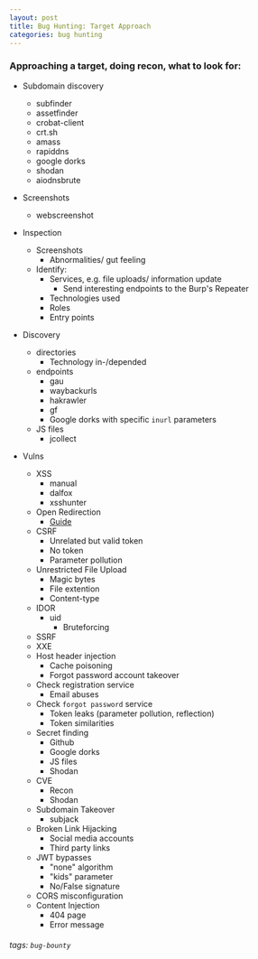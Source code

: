 ```yaml
---
layout: post
title: Bug Hunting: Target Approach
categories: bug hunting
---
```


### Approaching a target, doing recon, what to look for:

* Subdomain discovery
	* subfinder
	* assetfinder
	* crobat-client
	* crt.sh
	* amass
	* rapiddns
	* google dorks
	* shodan
	* aiodnsbrute

* Screenshots
	* webscreenshot

* Inspection
	* Screenshots
		* Abnormalities/ gut feeling
	* Identify:
		* Services, e.g. file uploads/ information update
			* Send interesting endpoints to the Burp's Repeater
		* Technologies used
		* Roles
		* Entry points

* Discovery
	* directories
		* Technology in-/depended
	* endpoints
		* gau
		* waybackurls
		* hakrawler
		* gf
		* Google dorks with specific `inurl` parameters
	* JS files
		* jcollect

* Vulns
	* XSS
		* manual
		* dalfox
		* xsshunter
	* Open Redirection
		* [Guide](https://vict0ni.me/open-red/)
	* CSRF
		* Unrelated but valid token
		* No token
		* Parameter pollution
	* Unrestricted File Upload
		* Magic bytes
		* File extention
		* Content-type
	* IDOR
		* uid
			* Bruteforcing
	* SSRF
	* XXE
	* Host header injection
		* Cache poisoning
		* Forgot password account takeover
	* Check registration service
		* Email abuses
	* Check `forgot password` service
		* Token leaks (parameter pollution, reflection)
		* Token similarities
	* Secret finding
		* Github
		* Google dorks
		* JS files
		* Shodan
	* CVE
		* Recon
		* Shodan
	* Subdomain Takeover
		* subjack
	* Broken Link Hijacking
		* Social media accounts
		* Third party links
	* JWT bypasses
		* "none" algorithm
		* "kids" parameter
		* No/False signature
	* CORS misconfiguration
	* Content Injection
		* 404 page
		* Error message

###### tags: `bug-bounty`
